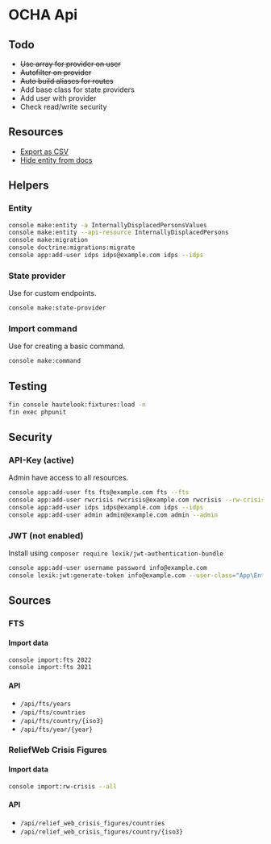 # OCHA Api

## Todo

- ~~Use array for provider on user~~
- ~~Autofilter on provider~~
- ~~Auto build aliases for routes~~
- Add base class for state providers
- Add user with provider
- Check read/write security

## Resources

- [Export as CSV](https://locastic.com/blog/easy-csv-export-in-api-platform)
- [Hide entity from docs](https://api-platform.com/docs/core/operations/#expose-a-model-without-any-routes)

## Helpers

### Entity

```bash
console make:entity -a InternallyDisplacedPersonsValues
console make:entity --api-resource InternallyDisplacedPersons
console make:migration
console doctrine:migrations:migrate
console app:add-user idps idps@example.com idps --idps
```

### State provider

Use for custom endpoints.

```bash
console make:state-provider
```

### Import command

Use for creating a basic command.

```bash
console make:command
```

## Testing

```bash
fin console hautelook:fixtures:load -n
fin exec phpunit
```

## Security

### API-Key (active)

Admin have access to all resources.

```bash
console app:add-user fts fts@example.com fts --fts
console app:add-user rwcrisis rwcrisis@example.com rwcrisis --rw-crisis
console app:add-user idps idps@example.com idps --idps
console app:add-user admin admin@example.com admin --admin
```

### JWT (not enabled)

Install using `composer require lexik/jwt-authentication-bundle`

```bash
console app:add-user username password info@example.com
console lexik:jwt:generate-token info@example.com --user-class="App\Entity\User"
```

## Sources

### FTS

#### Import data

```bash
console import:fts 2022
console import:fts 2021
```

#### API

- `/api/fts/years`
- `/api/fts/countries`
- `/api/fts/country/{iso3}`
- `/api/fts/year/{year}`

### ReliefWeb Crisis Figures

#### Import data

```bash
console import:rw-crisis --all
```

#### API

- `/api/relief_web_crisis_figures/countries`
- `/api/relief_web_crisis_figures/country/{iso3}`
